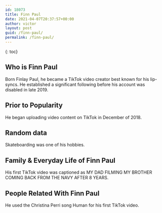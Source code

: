 ```yaml
---
id: 18073
title: Finn Paul
date: 2021-04-07T20:37:57+00:00
author: victor
layout: post
guid: /finn-paul/
permalink: /finn-paul/
---
```



{: toc}


## Who is Finn Paul



Born Finlay Paul, he became a TikTok video creator best known for his lip-syncs. He established a significant following before his account was disabled in late 2019. 

                
                
                
## Prior to Popularity



He began uploading video content on TikTok in December of 2018. 

                
                
                
## Random data



Skateboarding was one of his hobbies. 

                
                
                
## Family & Everyday Life of Finn Paul



His first TikTok video was captioned as MY DAD FILMING MY BROTHER COMING BACK FROM THE NAVY AFTER 8 YEARS. 

                
                
                
## People Related With Finn Paul



He used the Christina Perri song Human for his first TikTok video. 

                
              
            
          
          
          